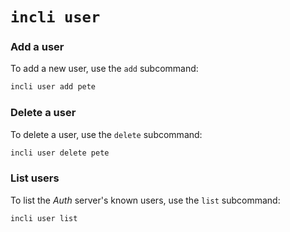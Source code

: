 # `incli user`

### Add a user

To add a new user, use the `add` subcommand:

```bash
incli user add pete
```

### Delete a user

To delete a user, use the `delete` subcommand:

```bash
incli user delete pete
```

### List users

To list the _Auth_ server's known users, use the `list` subcommand:

```bash
incli user list
```
